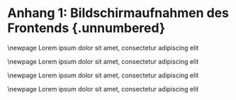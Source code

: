 # Anhang 1: Bildschirmaufnahmen des Frontends {.unnumbered}

\newpage
Lorem ipsum dolor sit amet, consectetur adipiscing elit

\newpage
Lorem ipsum dolor sit amet, consectetur adipiscing elit

\newpage
Lorem ipsum dolor sit amet, consectetur adipiscing elit

\newpage
Lorem ipsum dolor sit amet, consectetur adipiscing elit
